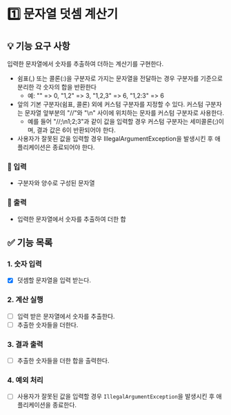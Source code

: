 # 1️⃣ 문자열 덧셈 계산기

## 💡 기능 요구 사항
입력한 문자열에서 숫자를 추출하여 더하는 계산기를 구현한다.
- 쉼표(,) 또는 콜론(:)을 구분자로 가지는 문자열을 전달하는 경우 구분자를 기준으로 분리한 각 숫자의 합을 반환한다
  - 예: "" => 0, "1,2" => 3, "1,2,3" => 6, "1,2:3" => 6
- 앞의 기본 구분자(쉼표, 콜론) 외에 커스텀 구분자를 지정할 수 있다. 커스텀 구분자는 문자열 앞부분의 "//"와 "\n" 사이에 위치하는 문자를 커스텀 구분자로 사용한다. 
  - 예를 들어 "//;\n1;2;3"과 같이 값을 입력할 경우 커스텀 구분자는 세미콜론(;)이며, 결과 값은 6이 반환되어야 한다.
- 사용자가 잘못된 값을 입력할 경우 IllegalArgumentException을 발생시킨 후 애플리케이션은 종료되어야 한다.

### 🎯 입력
- 구분자와 양수로 구성된 문자열
### 🎯 출력
- 입력한 문자열에서 숫자를 추출하여 더한 합

## ✅ 기능 목록

### 1. 숫자 입력
- [X] 덧셈할 문자열을 입력 받는다.

### 2. 계산 실행
- [ ] 입력 받은 문자열에서 숫자를 추출한다.
- [ ] 추출한 숫자들을 더한다. 

### 3. 결과 출력
- [ ] 추출한 숫자들을 더한 합을 출력한다.

### 4. 예외 처리
- [ ] 사용자가 잘못된 값을 입력할 경우 `IllegalArgumentException`을 발생시킨 후 애플리케이션을 종료한다.